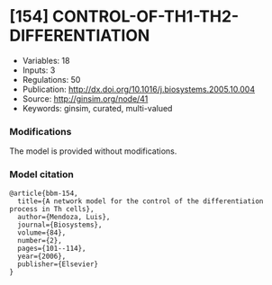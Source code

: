 # \[154\] CONTROL-OF-TH1-TH2-DIFFERENTIATION

 - Variables: 18
 - Inputs: 3
 - Regulations: 50
 - Publication: http://dx.doi.org/10.1016/j.biosystems.2005.10.004
 - Source: http://ginsim.org/node/41
 - Keywords: ginsim, curated, multi-valued


### Modifications

The model is provided without modifications.

### Model citation

```
@article{bbm-154,
  title={A network model for the control of the differentiation process in Th cells},
  author={Mendoza, Luis},
  journal={Biosystems},
  volume={84},
  number={2},
  pages={101--114},
  year={2006},
  publisher={Elsevier}
}

```

